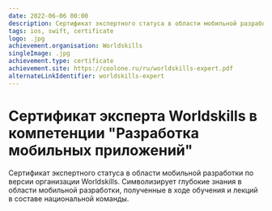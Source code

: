 ```yaml
---
date: 2022-06-06 00:00
description: Сертификат экспертного статуса в области мобильной разработки по версии организации Worldskills.
tags: ios, swift, certificate
logo: .jpg
achievement.organisation: Worldskills
singleImage: .jpg
achievement.type: certificate
achievement.site: https://coolone.ru/ru/worldskills-expert.pdf
alternateLinkIdentifier: worldskills-expert
---
```

# Сертификат эксперта Worldskills в компетенции "Разработка мобильных приложений"

Сертификат экспертного статуса в области мобильной разработки по версии организации Worldskills. Символизирует глубокие знания в области мобильной разработки, полученные в ходе обучения и лекций в составе национальной команды.
